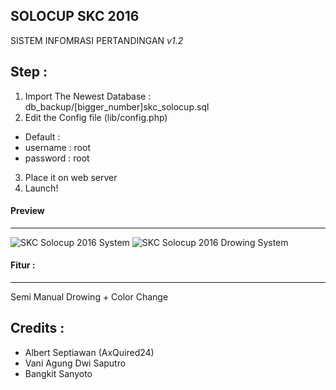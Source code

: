 ## SOLOCUP SKC 2016
SISTEM INFOMRASI PERTANDINGAN *v1.2*

Step :
------
1. Import The Newest Database : db_backup/[bigger_number]skc_solocup.sql
2. Edit the Config file (lib/config.php)
  * Default :
  * username : root
  * password : root
3. Place it on web server
4. Launch!

#### Preview
------------
![SKC Solocup 2016 System](https://raw.githubusercontent.com/axquired24/solocup_skc_2016/master/preview/frontpage.jpg "Front Page")
![SKC Solocup 2016 Drowing System](https://raw.githubusercontent.com/axquired24/solocup_skc_2016/master/preview/drowingpage.jpg "Drowing Page")

#### Fitur :
------------
Semi Manual Drowing + Color Change

Credits :
---------
* Albert Septiawan (AxQuired24)
* Vani Agung Dwi Saputro 
* Bangkit Sanyoto
